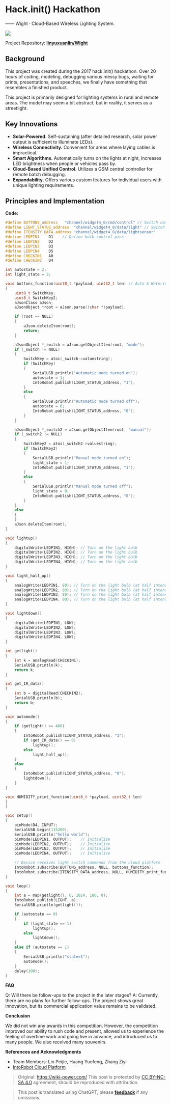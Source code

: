 # Hack.init() Hackathon

—— Wight · Cloud-Based Wireless Lighting System.

![](https://img.wiki-power.com/d/wiki-media/img/wight.jpg)

Project Repository: [**linyuxuanlin/Wight**](https://github.com/linyuxuanlin/Wight)

## Background

This project was created during the 2017 hack.init() hackathon. Over 20 hours of coding, modeling, debugging various messy bugs, waiting for prints, presentations, and speeches, we finally have something that resembles a finished product.

This project is primarily designed for lighting systems in rural and remote areas. The model may seem a bit abstract, but in reality, it serves as a streetlight.

## Key Innovations

- **Solar-Powered.** Self-sustaining (after detailed research, solar power output is sufficient to illuminate LEDs).
- **Wireless Connectivity.** Convenient for areas where laying cables is impractical.
- **Smart Algorithms.** Automatically turns on the lights at night, increases LED brightness when people or vehicles pass by.
- **Cloud-Based Unified Control.** Utilizes a GSM central controller for remote batch debugging.
- **Expandability.** Offers various custom features for individual users with unique lighting requirements.

## Principles and Implementation

**Code:**

```cpp
#define BUTTONS_address   "channel/widget4_0/cmd/control" // Switch command
#define LIGHT_STATUS_address  "channel/widget4_0/data/light" // Switch status
#define ITENSITY_DATA_address "channel/widget4_0/data/lightsensor"
#define LEDPIN1    D1    // Define bulb control pins
#define LEDPIN2    D2
#define LEDPIN3    D3
#define LEDPIN4    D5
#define CHECKIN1   A0
#define CHECKIN2   D4
```

```cpp
int autostate = 2;
int light_state = 2;

void buttons_function(uint8_t *payload, uint32_t len) // Auto & Watering Buttons
{
    uint8_t SwitchKey;
    uint8_t SwitchKey2;
    aJsonClass aJson;
    aJsonObject *root = aJson.parse((char *)payload);

    if (root == NULL)
    {
        aJson.deleteItem(root);
        return;
    }

    aJsonObject *_switch = aJson.getObjectItem(root, "mode");
    if (_switch != NULL)
    {
        SwitchKey = atoi(_switch->valuestring);
        if (SwitchKey)
        {
            SerialUSB.println("Automatic mode turned on");
            autostate = 1;
            IntoRobot.publish(LIGHT_STATUS_address, "1");
        }
        else
        {
            SerialUSB.println("Automatic mode turned off");
            autostate = 0;
            IntoRobot.publish(LIGHT_STATUS_address, "0");
        }
    }

    aJsonObject *_switch2 = aJson.getObjectItem(root, "manual");
    if (_switch2 != NULL)
    {
        SwitchKey2 = atoi(_switch2->valuestring);
        if (SwitchKey2)
        {
            SerialUSB.println("Manual mode turned on");
            light_state = 1;
            IntoRobot.publish(LIGHT_STATUS_address, "1");
        }
        else
        {
            SerialUSB.println("Manual mode turned off");
            light_state = 0;
            IntoRobot.publish(LIGHT_STATUS_address, "0");
        }
    }
    else
    {
    }
    aJson.deleteItem(root);
}

void lightup()
{
    digitalWrite(LEDPIN1, HIGH); // Turn on the light bulb
    digitalWrite(LEDPIN2, HIGH); // Turn on the light bulb
    digitalWrite(LEDPIN3, HIGH); // Turn on the light bulb
    digitalWrite(LEDPIN4, HIGH); // Turn on the light bulb
}

void light_half_up()
{
    analogWrite(LEDPIN1, 80); // Turn on the light bulb (at half intensity)
    analogWrite(LEDPIN2, 80); // Turn on the light bulb (at half intensity)
    analogWrite(LEDPIN3, 80); // Turn on the light bulb (at half intensity)
    analogWrite(LEDPIN4, 80); // Turn on the light bulb (at half intensity)
}
```

```cpp
void lightdown()
{
    digitalWrite(LEDPIN1, LOW);
    digitalWrite(LEDPIN2, LOW);
    digitalWrite(LEDPIN3, LOW);
    digitalWrite(LEDPIN4, LOW);
}

int getlight()
{
    int k = analogRead(CHECKIN1);
    SerialUSB.println(k);
    return k;
}

int get_IR_data()
{
    int b = digitalRead(CHECKIN2);
    SerialUSB.println(b);
    return b;
}

void automode()
{
    if (getlight() >= 400)
    {
        IntoRobot.publish(LIGHT_STATUS_address, "1");
        if (get_IR_data() == 0)
            lightup();
        else
            light_half_up();
    }
    else
    {
        IntoRobot.publish(LIGHT_STATUS_address, "0");
        lightdown();
    }
}

void HUMIDITY_print_function(uint8_t *payload, uint32_t len)
{
}

void setup()
{
    pinMode(D4, INPUT);
    SerialUSB.begin(115200);
    SerialUSB.println("hello world");
    pinMode(LEDPIN1, OUTPUT);    // Initialize
    pinMode(LEDPIN2, OUTPUT);    // Initialize
    pinMode(LEDPIN3, OUTPUT);    // Initialize
    pinMode(LEDPIN4, OUTPUT);    // Initialize

    // Device receives light switch commands from the cloud platform
    IntoRobot.subscribe(BUTTONS_address, NULL, buttons_function);
    IntoRobot.subscribe(ITENSITY_DATA_address, NULL, HUMIDITY_print_function);
}

void loop()
{
    int a = map(getlight(), 0, 1024, 100, 0);
    IntoRobot.publish(LIGHT, a);
    SerialUSB.println(getlight());

    if (autostate == 0)
    {
        if (light_state == 1)
            lightup();
        else
            lightdown();
    }
    else if (autostate == 1)
    {
        SerialUSB.println("state=1");
        automode();
    }
    delay(100);
}
```

**FAQ**

Q: Will there be follow-ups to the project in the later stages?
A: Currently, there are no plans for further follow-ups. The project shows great innovation, but its commercial application value remains to be validated.

**Conclusion**

We did not win any awards in this competition. However, the competition improved our ability to rush code and present, allowed us to experience the feeling of overtime work and going live in advance, and introduced us to many people. We also received many souvenirs.

**References and Acknowledgments**

- Team Members: Lin Peijie, Huang Yuefeng, Zhang Ziyi
- [IntoRobot Cloud Platform](https://www.intorobot.com/)

> Original: <https://wiki-power.com/>
> This post is protected by [CC BY-NC-SA 4.0](https://creativecommons.org/licenses/by/4.0/deed.en) agreement, should be reproduced with attribution.

> This post is translated using ChatGPT, please [**feedback**](https://github.com/linyuxuanlin/Wiki_MkDocs/issues/new) if any omissions.